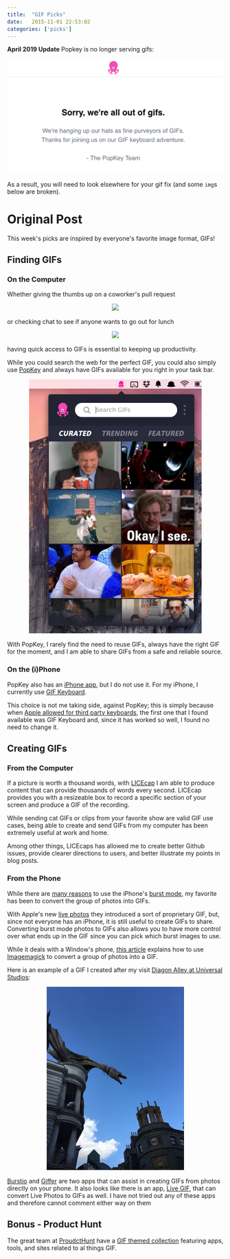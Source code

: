 ```yaml
---
title:  "GIF Picks"
date:   2015-11-01 22:53:02
categories: ['picks']
---
```


**April 2019 Update** Popkey is no longer serving gifs:

<center>
  <img src='./popkey-closed.png' />
</center>

As a result, you will need to look elsewhere for your gif fix (and some `img`s below are broken).

# Original Post

This week's picks are inspired by everyone's favorite image format, GIFs!

## Finding GIFs

### On the Computer

Whether giving the thumbs up on a coworker's pull request

<center>
  <img src='https://m.popkey.co/da4e86/NO4x.gif'>
  <br />
</center>

or checking chat to see if anyone wants to go out for lunch

<center>
  <img src='https://m.popkey.co/0c818e/kd4J7.gif' />
  <br />
</center>


having quick access to GIFs is essential to keeping up productivity.

While you could search the web for the perfect GIF, you could also simply use [PopKey](https://popkey.co/send-gifs?ref=homepage_banner) and always have GIFs available for you right in your task bar.

<center>
  <img src='./popkey.png'>
</center>

With PopKey, I rarely find the need to reuse GIFs, always have the right GIF for the moment, and I am able to share GIFs from a safe and reliable source.

### On the (i)Phone

PopKey also has an [iPhone app](https://itunes.apple.com/app/apple-store/id919359310?mt=8), but I do not use it. For my iPhone, I currently use [GIF Keyboard](https://itunes.apple.com/us/app/gif-keyboard/id917932200?mt=8).

This choice is not me taking side, against PopKey; this is simply because when [Apple allowed for third party keyboards](https://support.apple.com/en-us/HT204340), the first one that I found available was GIF Keyboard and, since it has worked so well, I found no need to change it.

## Creating GIFs

### From the Computer

If a picture is worth a thousand words, with [LICEcap](http://www.cockos.com/licecap/) I am able to produce content that can provide thousands of words every second. LICEcap provides you with a resizeable box to record a specific section of your screen and produce a GIF of the recording.

While sending cat GIFs or clips from your favorite show are valid GIF use cases, being able to create and send GIFs from my computer has been extremely useful at work and home.

Among other things, LICEcaps has allowed me to create better Github issues, provide clearer directions to users, and better illustrate my points in blog posts.

### From the Phone

While there are [many reasons](http://iphonephotographyschool.com/burst-mode/) to use the iPhone's [burst mode](http://www.cnet.com/how-to/how-to-use-burst-mode-on-the-iphone-5s/), my favorite has been to convert the group of photos into GIFs.

With Apple's new [live photos](http://iphonephotographyschool.com/live-photos/) they introduced a sort of proprietary GIF, but, since not everyone has an iPhone, it is still useful to create GIFs to share. Converting burst mode photos to GIFs also allows you to have more control over what ends up in the GIF since you can pick which burst images to use.

While it deals with a Window's phone, [this article](http://www.itworld.com/article/2935553/open-source-tools/how-to-create-animated-gifs-using-imagemagick.html) explains how to use [Imagemagick](http://www.imagemagick.org/script/index.php) to convert a group of photos into a GIF.

Here is an example of a GIF I created after my visit [Diagon Alley at Universal Studios](https://www.universalorlando.com/Theme-Parks/Universal-Studios-Florida/Wizarding-World-Of-Harry-Potter-Diagon-Alley.aspx):

<center>
  <img src='./dragon.gif' />
</center>

[Burstio](http://burstio.com/) and [Giffer](http://gifferapp.com/) are two apps that can assist in creating GIFs from photos directly on your phone. It also looks like there is an app, [Live GIF](https://itunes.apple.com/us/app/live-gif/id1044506498?mt=8), that can convert Live Photos to GIFs as well. I have not tried out any of these apps and therefore cannot comment either way on them

## Bonus - Product Hunt

The great team at [ProudctHunt](https://www.producthunt.com/) have a [GIF themed collection](https://www.producthunt.com/e/gif-apps) featuring apps, tools, and sites related to al things GIF.
